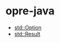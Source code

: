 # opre-java

- [std::Option](https://doc.rust-lang.org/std/option/enum.Option.html)
- [std::Result](https://doc.rust-lang.org/std/result/enum.Result.html)
